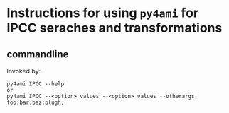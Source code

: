 # Instructions for using `py4ami` for IPCC seraches and transformations

## commandline

Invoked by:
```
py4ami IPCC --help 
or
py4ami IPCC --<option> values --<option> values --otherargs foo:bar;baz:plugh;

```

